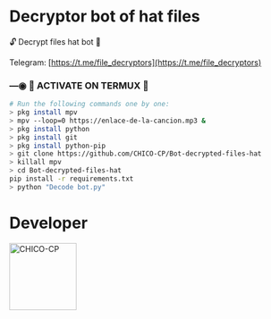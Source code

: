 # Decryptor bot of hat files
🔓 Decrypt files hat bot 🔑

Telegram: [https://t.me/file_decryptors](https://t.me/file_decryptors)

### —◉ 👾 ACTIVATE ON TERMUX 👾
```bash
# Run the following commands one by one:
> pkg install mpv
> mpv --loop=0 https://enlace-de-la-cancion.mp3 &
> pkg install python
> pkg install git
> pkg install python-pip
> git clone https://github.com/CHICO-CP/Bot-decrypted-files-hat
> killall mpv 
> cd Bot-decrypted-files-hat
pip install -r requirements.txt
> python "Decode bot.py"
```






# Developer 
<a href="https://github.com/CHICO-CP"><img src="https://github.com/CHICO-CP.png" width="120" height="120" alt="CHICO-CP"/></a>
